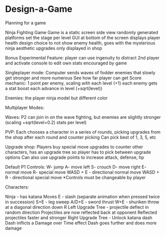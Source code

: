 # Design-a-Game
Planning for a game
 
Ninja Fighting Game
  Game is a static screen side view
  randomly generated platforms set the stage per level
  GUI at bottom of the screen displays player health
      design choice to not show enemy health, goes with the mysterious ninja aesthetic
      upgrades only displayed in shop
      
Bonus Experimental Feature:
player can use ingenuity to distract 2nd player and activate console to edit own stats
  encouraged by game

Singleplayer mode:
Computer sends waves of fodder enemies that slowly get stronger and more numerous
See how far player can get
Score mechanic: 1 point per enemy, scaling with each level (+1)
each enemy gets a stat boost each advance in level (+sqrt(level))

Enemies:
the player ninja model but different color

Multiplayer Modes:

Waves:
P2 can join in on the wave fighting, but enemies are slightly stronger (scaling +sqrt(level+0.2) stats per level)

PVP:
Each chooses a character in a series of rounds, picking upgrades from the shop after each round and counter picking
Can pick best of 1, 3, 5, etc

Upgrade shop:
Players buy special move upgrades to counter other characters, has an upgrade tree so player has to pick between upgrade options
Can also use upgrade points to increase attack, defense, hp

Default P1 Controls:
W- jump
A- move left
S- crouch
D- move right
E- normal move
R- special move
WASD + E - directional normal move
WASD + R - directional special move
*Controls must be changeable by player


Characters:

Ninja - has katana
Moves
E - slash (separate animation when pressed twice in succession)
S+E - leg sweep
A/D+E - sword thrust
W+E - shuriken throw at a diagonal direction down
R
Left Upgrade Tree - projectile deflect in random direction
Projectiles are now reflected back at opponent
Reflected projectiles faster and stronger
Right Upgrade Tree - Unlock katana dash
Dash inflicts a Damage over Time effect
Dash goes further and does more damage

